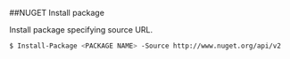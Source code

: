##NUGET Install package

Install package specifying source URL.

```bash
$ Install-Package <PACKAGE NAME> -Source http://www.nuget.org/api/v2
```

